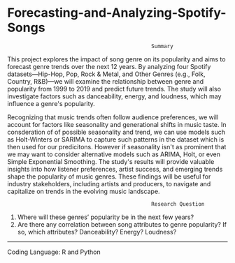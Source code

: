 # Forecasting-and-Analyzing-Spotify-Songs
                                                  Summary
This project explores the impact of song genre on its popularity and aims to forecast genre trends over the next 12 years. By analyzing four Spotify datasets—Hip-Hop, Pop, Rock & Metal, and Other Genres (e.g., Folk, Country, R&B)—we will examine the relationship between genre and popularity from 1999 to 2019 and predict future trends. The study will also investigate factors such as danceability, energy, and loudness, which may influence a genre's popularity.

Recognizing that music trends often follow audience preferences, we will account for factors like seasonality and generational shifts in music taste. In consderation of of possible seasonality and trend, we can use models such as Holt-Winters or SARIMA to capture such patterns in the dataset which is then used for our predicitons. However if seasonality isn't as prominent that we may want to consider alternative models such as ARIMA, Holt, or even Simple Exponential Smoothing. The study's results will provide valuable insights into how listener preferences, artist success, and emerging trends shape the popularity of music genres. These findings will be useful for industry stakeholders, including artists and producers, to navigate and capitalize on trends in the evolving music landscape.

                                                  Research Question
1. Where will these genres’ popularity be in the next few years?
2. Are there any correlation between song attributes to genre popularity? If so, which attributes? Danceability? Energy? Loudness?

------------------------------------------------------------------------------------------------------------------------------------------------------------------------------ 

Coding Language: R and Python
